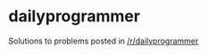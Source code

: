 # dailyprogrammer

Solutions to problems posted in [/r/dailyprogrammer][1]

[1]: http://www.reddit.com/r/dailyprogrammer/
